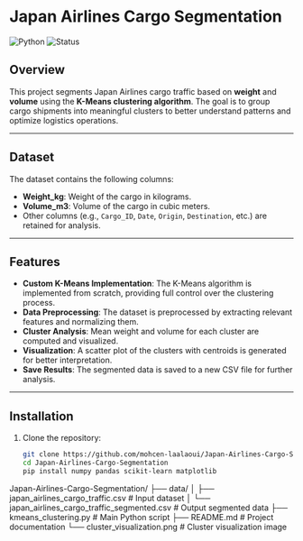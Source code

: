 # Japan Airlines Cargo Segmentation

![Python](https://img.shields.io/badge/Python-3.8%2B-blue)
![Status](https://img.shields.io/badge/Status-Completed-brightgreen)

## Overview
This project segments Japan Airlines cargo traffic based on **weight** and **volume** using the **K-Means clustering algorithm**. The goal is to group cargo shipments into meaningful clusters to better understand patterns and optimize logistics operations.

---

## Dataset
The dataset contains the following columns:
- **Weight_kg**: Weight of the cargo in kilograms.
- **Volume_m3**: Volume of the cargo in cubic meters.
- Other columns (e.g., `Cargo_ID`, `Date`, `Origin`, `Destination`, etc.) are retained for analysis.

---

## Features
- **Custom K-Means Implementation**: The K-Means algorithm is implemented from scratch, providing full control over the clustering process.
- **Data Preprocessing**: The dataset is preprocessed by extracting relevant features and normalizing them.
- **Cluster Analysis**: Mean weight and volume for each cluster are computed and visualized.
- **Visualization**: A scatter plot of the clusters with centroids is generated for better interpretation.
- **Save Results**: The segmented data is saved to a new CSV file for further analysis.

---

## Installation
1. Clone the repository:
   ```bash
   git clone https://github.com/mohcen-laalaoui/Japan-Airlines-Cargo-Segmentation.git
   cd Japan-Airlines-Cargo-Segmentation
   pip install numpy pandas scikit-learn matplotlib


Japan-Airlines-Cargo-Segmentation/
├── data/
│   ├── japan_airlines_cargo_traffic.csv             # Input dataset
│   └── japan_airlines_cargo_traffic_segmented.csv   # Output segmented data
├── kmeans_clustering.py                             # Main Python script
├── README.md                                        # Project documentation
└── cluster_visualization.png                        # Cluster visualization image
